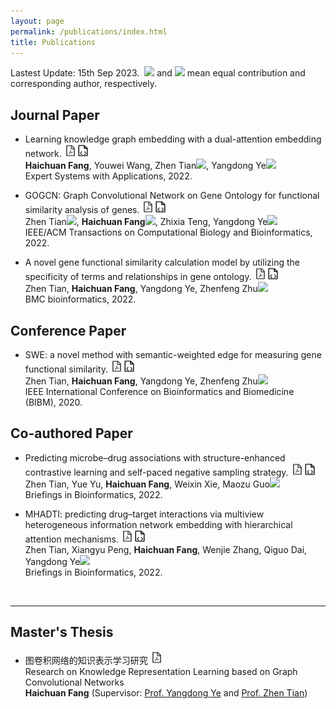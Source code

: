 ```yaml
---
layout: page
permalink: /publications/index.html
title: Publications
---
```


Lastest Update: 15th Sep 2023.&nbsp;  ![](http://latex.codecogs.com/svg.latex?\dagger) and ![](http://latex.codecogs.com/svg.latex?\ast) mean equal contribution and corresponding author, respectively.
<!-- [中文版本 (Chinese Version)](https://caihanlin.com/file/publications-zh/) -->


<!-- ![](http://latex.codecogs.com/svg.latex?^{\bullet}) -->
## Journal Paper
- Learning knowledge graph embedding with a dual-attention embedding network. <a href="https://hcfun.github.io//file/5.2022.9DAEN-ESWA.pdf"><img src="/images/pdf.png" width="20" height="20"></a><a href="https://github.com/hcfun/D-AEN"><img src="/images/code.png" width="20" height="20"></a><br>**Haichuan Fang**, Youwei Wang, Zhen Tian![](http://latex.codecogs.com/svg.latex?\ast), Yangdong Ye![](http://latex.codecogs.com/svg.latex?\ast)<br>Expert Systems with Applications, 2022.

- GOGCN: Graph Convolutional Network on Gene Ontology for functional similarity analysis of genes. <a href="https://hcfun.github.io//file/3.2022.6GOGCN-TCBB.pdf"><img src="/images/pdf.png" width="20" height="20"></a><a href="https://github.com/hcfun/GOGCN"><img src="/images/code.png" width="20" height="20"></a><br>Zhen Tian![](http://latex.codecogs.com/svg.latex?\dagger), **Haichuan Fang**![](http://latex.codecogs.com/svg.latex?\dagger), Zhixia Teng, Yangdong Ye![](http://latex.codecogs.com/svg.latex?\ast)<br>IEEE/ACM Transactions on Computational Biology and Bioinformatics, 2022.

- A novel gene functional similarity calculation model by utilizing the specificity of terms and relationships in gene ontology. <a href="https://hcfun.github.io//file/2.2022.1STE-BMCBIO.pdf"><img src="/images/pdf.png" width="20" height="20"></a><a href="https://github.com/hcfun/SWE"><img src="/images/code.png" width="20" height="20"></a><br>Zhen Tian, **Haichuan Fang**, Yangdong Ye, Zhenfeng Zhu![](http://latex.codecogs.com/svg.latex?\ast)<br>BMC bioinformatics, 2022.

## Conference Paper
- SWE: a novel method with semantic-weighted edge for measuring gene functional similarity. <a href="https://hcfun.github.io//file/1.2020.11SWE-BIBM.pdf"><img src="/images/pdf.png" width="20" height="20"></a><a href="https://github.com/hcfun/SWE"><img src="/images/code.png" width="20" height="20"></a><br>Zhen Tian, **Haichuan Fang**, Yangdong Ye, Zhenfeng Zhu![](http://latex.codecogs.com/svg.latex?\ast)<br>IEEE International Conference on Bioinformatics and Biomedicine (BIBM), 2020.

## Co-authored Paper
- Predicting microbe–drug associations with structure-enhanced contrastive learning and self-paced negative sampling strategy. <a href="https://hcfun.github.io//file/6.2022.12SCSMDA-BIB.pdf"><img src="/images/pdf.png" width="20" height="20"></a><a href="https://github.com/Yue-Yuu/SCSMDA-master"><img src="/images/code.png" width="20" height="20"></a><br>Zhen Tian, Yue Yu, **Haichuan Fang**, Weixin Xie, Maozu Guo![](http://latex.codecogs.com/svg.latex?\ast)<br>Briefings in Bioinformatics, 2022.

- MHADTI: predicting drug–target interactions via multiview heterogeneous information network embedding with hierarchical attention mechanisms. <a href="https://hcfun.github.io//file/4.2022.9MHADTI-BIB.pdf"><img src="/images/pdf.png" width="20" height="20"></a><a href="https://github.com/pxystudy/MHADTI"><img src="/images/code.png" width="20" height="20"></a><br>Zhen Tian, Xiangyu Peng, **Haichuan Fang**, Wenjie Zhang, Qiguo Dai, Yangdong Ye![](http://latex.codecogs.com/svg.latex?\ast)<br>Briefings in Bioinformatics, 2022.
<br>

---

## Master's Thesis
- 图卷积网络的知识表示学习研究 <a href="https://hcfun.github.io//file/Master_thesis.pdf"><img src="/images/pdf.png" width="20" height="20"></a> <br>Research on Knowledge Representation Learning based on Graph Convolutional Networks<br>**Haichuan Fang** (Supervisor: [Prof. Yangdong Ye](http://www5.zzu.edu.cn/mlis/) and [Prof. Zhen Tian](https://lovehades001.github.io/))